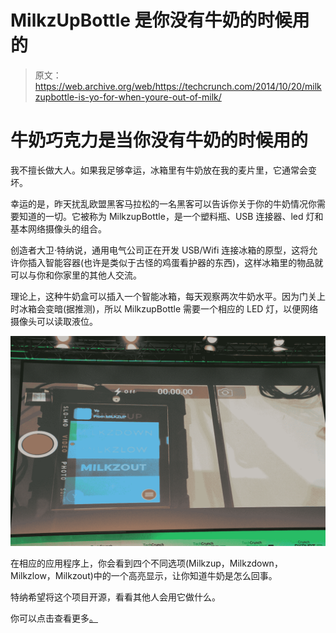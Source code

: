 # MilkzUpBottle 是你没有牛奶的时候用的 

> 原文：<https://web.archive.org/web/https://techcrunch.com/2014/10/20/milkzupbottle-is-yo-for-when-youre-out-of-milk/>

# 牛奶巧克力是当你没有牛奶的时候用的

我不擅长做大人。如果我足够幸运，冰箱里有牛奶放在我的麦片里，它通常会变坏。

幸运的是，昨天扰乱欧盟黑客马拉松的一名黑客可以告诉你关于你的牛奶情况你需要知道的一切。它被称为 MilkzupBottle，是一个塑料瓶、USB 连接器、led 灯和基本网络摄像头的组合。

创造者大卫·特纳说，通用电气公司正在开发 USB/Wifi 连接冰箱的原型，这将允许你插入智能容器(也许是类似于古怪的鸡蛋看护器的东西)，这样冰箱里的物品就可以与你和你家里的其他人交流。

理论上，这种牛奶盒可以插入一个智能冰箱，每天观察两次牛奶水平。因为门关上时冰箱会变暗(据推测)，所以 MilkzupBottle 需要一个相应的 LED 灯，以便网络摄像头可以读取液位。

![hack-0022-2](img/85c7b731818d73476eda6de3f470a2b9.png)

在相应的应用程序上，你会看到四个不同选项(Milkzup，Milkzdown，Milkzlow，Milkzout)中的一个高亮显示，让你知道牛奶是怎么回事。

特纳希望将这个项目开源，看看其他人会用它做什么。

你可以点击查看更多[。](https://web.archive.org/web/20221007033442/http://milkzup.moonfruit.com/home/4586976777)